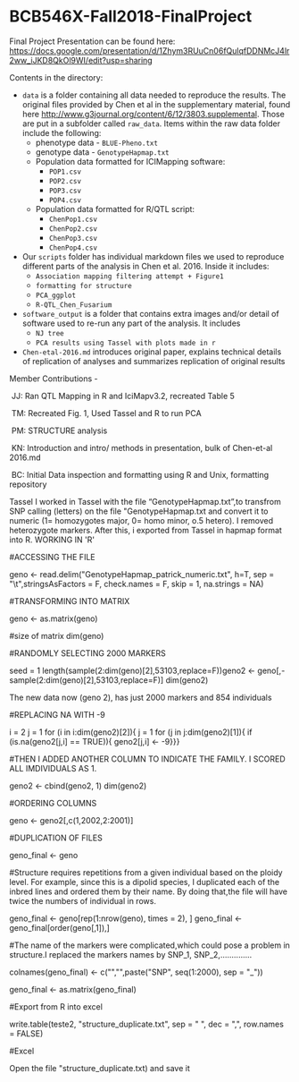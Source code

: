 # BCB546X-Fall2018-FinalProject
Final Project Presentation can be found here: https://docs.google.com/presentation/d/1Zhym3RUuCn06fQulqfDDNMcJ4lr2ww_iJKD8QkOl9WI/edit?usp=sharing

Contents in the directory:

* `data` is a folder containing all data needed to reproduce the results. The original files provided by Chen et al in the supplementary material, found here http://www.g3journal.org/content/6/12/3803.supplemental. Those are put in a subfolder called `raw_data`. Items within the raw data folder include the following: 
  * phenotype data - `BLUE-Pheno.txt` 
  * genotype data - `GenotypeHapmap.txt`
  * Population data formatted for ICIMapping software:
    * `POP1.csv` 
    * `POP2.csv`
    * `POP3.csv`
    * `POP4.csv`
  * Population data formatted for R/QTL script:
    * `ChenPop1.csv`
    * `ChenPop2.csv`
    * `ChenPop3.csv`
    * `ChenPop4.csv` 		 
* Our `scripts` folder has individual markdown files we used to reproduce different parts of the analysis in Chen et al. 2016. Inside it includes:
  * `Association mapping filtering attempt + Figure1`
  * `formatting for structure`
  * `PCA_ggplot`
  * `R-QTL_Chen_Fusarium`
* `software_output` is a folder that contains extra images and/or detail of software used to re-run any part of the analysis. It includes
  * `NJ tree`
  * `PCA results using Tassel with plots made in r`
* `Chen-etal-2016.md` introduces original paper, explains technical details of replication of analyses and summarizes replication of original results

Member Contributions - 

​	JJ: Ran QTL Mapping in R and IciMapv3.2, recreated Table 5

​	TM: Recreated Fig. 1, Used Tassel and R to run PCA

​	PM: STRUCTURE analysis

​	KN: Introduction and intro/ methods in presentation, bulk of Chen-et-al 2016.md

​	BC: Initial Data inspection and formatting using R and Unix, formatting repository


Tassel
I worked in Tassel with the file “GenotypeHapmap.txt”,to transfrom SNP calling (letters) on the file "GenotypeHapmap.txt and convert it to numeric (1= homozygotes major, 0= homo minor, o.5 hetero). I removed heterozygote markers. After this, i exported from Tassel in hapmap format into R.
 WORKING IN 'R'
 
 #ACCESSING THE FILE
 
 geno <- read.delim("GenotypeHapmap_patrick_numeric.txt", h=T, sep = "\t",stringsAsFactors = F, check.names = F, skip = 1, na.strings = NA)
 
 #TRANSFORMING INTO MATRIX
 
 geno <- as.matrix(geno)
 
 #size of matrix
 dim(geno)
 
 #RANDOMLY SELECTING 2000 MARKERS
 
 seed = 1
length(sample(2:dim(geno)[2],53103,replace=F))geno2 <- geno[,-sample(2:dim(geno)[2],53103,replace=F)]
dim(geno2)

 The new data now (geno 2), has just 2000 markers and 854 individuals
 
 #REPLACING NA WITH -9
 
 i = 2 
 j = 1
 for (i in i:dim(geno2)[2]){
j = 1
for (j in j:dim(geno2)[1]){
if (is.na(geno2[j,i] == TRUE)){
geno2[j,i] <- -9}}}

#THEN I ADDED ANOTHER COLUMN TO INDICATE THE FAMILY. I SCORED ALL IMDIVIDUALS AS 1.

geno2 <- cbind(geno2, 1)
dim(geno2)

#ORDERING COLUMNS

geno <- geno2[,c(1,2002,2:2001)]

#DUPLICATION OF FILES

geno_final <- geno

#Structure requires repetitions from a given individual based on the ploidy level. For example, since this is a dipolid species, I duplicated each of the inbred lines and ordered them by their name. By doing that,the file will have twice the numbers of individual in rows.

geno_final <- geno[rep(1:nrow(geno), times = 2), ]
geno_final <- geno_final[order(geno[,1]),]

#The name of the markers were complicated,which could pose a problem in structure.I replaced the markers names by SNP_1, SNP_2,..............

colnames(geno_final) <- c("","",paste("SNP", seq(1:2000), sep = "_"))

geno_final <- as.matrix(geno_final)

#Export from R into excel

write.table(teste2, "structure_duplicate.txt",
sep = " ", dec = ",", row.names = FALSE)

#Excel

Open the file "structure_duplicate.txt) and save it 

